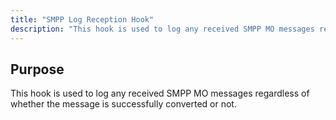 ```yaml
---
title: "SMPP Log Reception Hook"
description: "This hook is used to log any received SMPP MO messages regardless of whether the message is successfully converted or not..."
---
```



## <a name="SMPPLogReceptionHook.purpose"></a> Purpose

This hook is used to log any received SMPP MO messages regardless of whether the message is successfully converted or not.